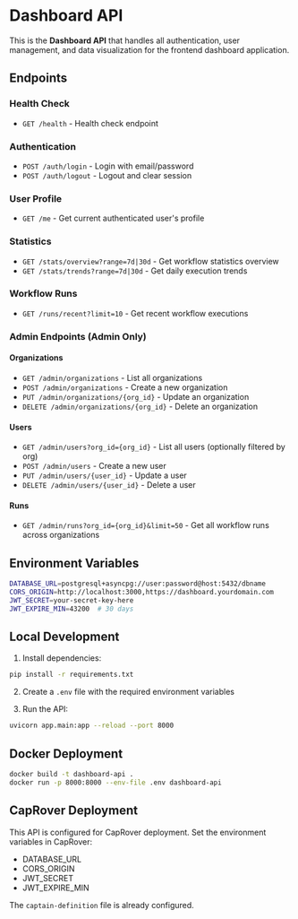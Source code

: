 # Dashboard API

This is the **Dashboard API** that handles all authentication, user management, and data visualization for the frontend dashboard application.

## Endpoints

### Health Check

- `GET /health` - Health check endpoint

### Authentication

- `POST /auth/login` - Login with email/password
- `POST /auth/logout` - Logout and clear session

### User Profile

- `GET /me` - Get current authenticated user's profile

### Statistics

- `GET /stats/overview?range=7d|30d` - Get workflow statistics overview
- `GET /stats/trends?range=7d|30d` - Get daily execution trends

### Workflow Runs

- `GET /runs/recent?limit=10` - Get recent workflow executions

### Admin Endpoints (Admin Only)

#### Organizations

- `GET /admin/organizations` - List all organizations
- `POST /admin/organizations` - Create a new organization
- `PUT /admin/organizations/{org_id}` - Update an organization
- `DELETE /admin/organizations/{org_id}` - Delete an organization

#### Users

- `GET /admin/users?org_id={org_id}` - List all users (optionally filtered by org)
- `POST /admin/users` - Create a new user
- `PUT /admin/users/{user_id}` - Update a user
- `DELETE /admin/users/{user_id}` - Delete a user

#### Runs

- `GET /admin/runs?org_id={org_id}&limit=50` - Get all workflow runs across organizations

## Environment Variables

```bash
DATABASE_URL=postgresql+asyncpg://user:password@host:5432/dbname
CORS_ORIGIN=http://localhost:3000,https://dashboard.yourdomain.com
JWT_SECRET=your-secret-key-here
JWT_EXPIRE_MIN=43200  # 30 days
```

## Local Development

1. Install dependencies:

```bash
pip install -r requirements.txt
```

2. Create a `.env` file with the required environment variables

3. Run the API:

```bash
uvicorn app.main:app --reload --port 8000
```

## Docker Deployment

```bash
docker build -t dashboard-api .
docker run -p 8000:8000 --env-file .env dashboard-api
```

## CapRover Deployment

This API is configured for CapRover deployment. Set the environment variables in CapRover:

- DATABASE_URL
- CORS_ORIGIN
- JWT_SECRET
- JWT_EXPIRE_MIN

The `captain-definition` file is already configured.
